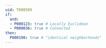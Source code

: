 ```yaml
---
uid: T000509
if:
  and:
  - P000123: true # Locally Euclidean
  - P000036: true # Connected
then:
  P000190: true # "identical neighborhoods"
---
```



